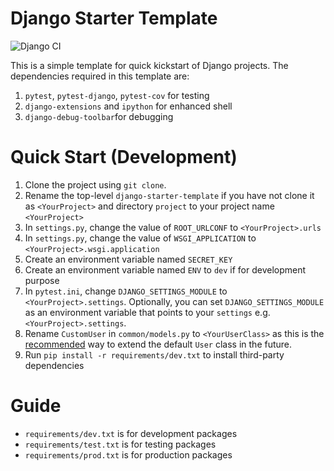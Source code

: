 # Django Starter Template

![Django CI](https://github.com/kylase/django-starter-template/actions/workflows/django.yml/badge.svg)

This is a simple template for quick kickstart of Django projects. The dependencies required in this template are:
1. `pytest`, `pytest-django`, `pytest-cov` for testing
1. `django-extensions` and `ipython` for enhanced shell
1. `django-debug-toolbar`for debugging

# Quick Start (Development)

1. Clone the project using `git clone`.
1. Rename the top-level `django-starter-template` if you have not clone it as `<YourProject>` and directory `project` to your project name `<YourProject>`
  1. In `settings.py`, change the value of `ROOT_URLCONF` to `<YourProject>.urls`
  1. In `settings.py`, change the value of `WSGI_APPLICATION` to `<YourProject>.wsgi.application`
1. Create an environment variable named `SECRET_KEY`
1. Create an environment variable named `ENV` to `dev` if for development purpose
1. In `pytest.ini`, change `DJANGO_SETTINGS_MODULE` to `<YourProject>.settings`. Optionally, you can set `DJANGO_SETTINGS_MODULE` as an environment variable that points to your `settings` e.g. `<YourProject>.settings`.
1. Rename `CustomUser` in `common/models.py` to `<YourUserClass>` as this is the [recommended](https://docs.djangoproject.com/en/2.2/topics/auth/customizing/#using-a-custom-user-model-when-starting-a-project) way to extend the default `User` class in the future.
1. Run `pip install -r requirements/dev.txt` to install third-party dependencies

# Guide

- `requirements/dev.txt` is for development packages
- `requirements/test.txt` is for testing packages
- `requirements/prod.txt` is for production packages
